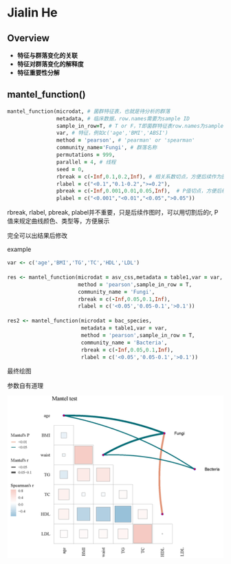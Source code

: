 # Jialin He

## Overview

- **特征与群落变化的关联**
- **特征对群落变化的解释度**
- **特征重要性分解**

## mantel_function()

```ruby
mantel_function(microdat, # 菌群特征表，也就是待分析的群落
                metadata, # 临床数据，row.names需要为sample ID
                sample_in_row=T, # T or F，T即菌群特征表row.names为sample ID
                var, # 特征，例如c('age','BMI','ABSI')
                method = 'pearson', # 'pearman' or 'spearman'
                community_name='Fungi', # 群落名称
                permutations = 999,
                parallel = 4, # 线程
                seed = 0,
                rbreak = c(-Inf,0.1,0.2,Inf), # 相关系数切点，方便后续作为图形的legend
                rlabel = c("<0.1","0.1-0.2",">=0.2"),
                pbreak = c(-Inf,0.001,0.01,0.05,Inf),  # P值切点，方便后续作为图形的legend
                plabel = c("<0.001","<0.01","<0.05",">0.05"))
```

rbreak, rlabel, pbreak, plabel并不重要，只是后续作图时，可以用切割后的r, P值来规定曲线颜色、类型等，方便展示

完全可以出结果后修改

example

```ruby
var <- c('age','BMI','TG','TC','HDL','LDL')

res <- mantel_function(microdat = asv_css,metadata = table1,var = var,
                       method = 'pearson',sample_in_row = T,
                       community_name = 'Fungi',
                       rbreak = c(-Inf,0.05,0.1,Inf),
                       rlabel = c('<0.05','0.05-0.1','>0.1'))

res2 <- mantel_function(microdat = bac_species,
                        metadata = table1,var = var,
                        method = 'pearson',sample_in_row = T,
                        community_name = 'Bacteria',
                        rbreak = c(-Inf,0.05,0.1,Inf),
                        rlabel = c('<0.05','0.05-0.1','>0.1'))

```

最终绘图

参数自有道理

![Mantel_test](https://github.com/JialinHe0o0/Microbiome/blob/main/plot/Mantel_test.png)





